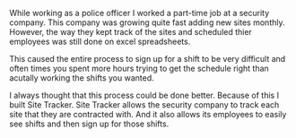 While working as a police officer I worked a part-time job at a security company. This company was growing quite fast adding new sites monthly. However, the way they kept track of the sites and scheduled thier 
employees was still done on excel spreadsheets. 
  
  This caused the entire process to sign up for a shift to be very difficult and often times you spent more hours trying to get the schedule right than acutally working the shifts you wanted. 
  
  I always thought that this process could be done better. Because of this I built Site Tracker. Site Tracker allows the security company to track each site that they are contracted with. And it also allows its employees to easily see shifts and then sign up for those shifts. 

